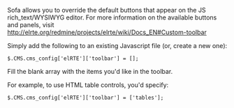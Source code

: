 Sofa allows you to override the default buttons that appear on the JS rich_text/WYSIWYG editor. For more information on the available buttons and panels, visit http://elrte.org/redmine/projects/elrte/wiki/Docs_EN#Custom-toolbar

Simply add the following to an existing Javascript file (or, create a new one): 

`$.CMS.cms_config['elRTE']['toolbar'] = [];` 

Fill the blank array with the items you'd like in the toolbar. 

For example, to use HTML table controls, you'd specify:

`$.CMS.cms_config['elRTE']['toolbar'] = ['tables'];`